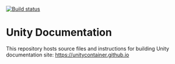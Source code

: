 [![Build status](https://ci.appveyor.com/api/projects/status/50hjsoi3gqu1becr?svg=true)](https://ci.appveyor.com/project/IoC-Unity/documentation)

# Unity Documentation


This repository hosts source files and instructions for building Unity documentation site: https://unitycontainer.github.io 
